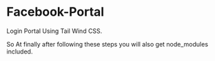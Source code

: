 # Facebook-Portal
Login Portal Using Tail Wind CSS.
<!--
    Steps to use Tailwind css Project in Terminal
1.npm init -y
2.npm install -D tailwindcss postcss autoprefixer
3.npx tailwindcss init -p   //p is for postcss file getting directely//
4.In tailwind css keep astrek in contents "*".
5.In package.json in scripts change as "start":"vite"  manager.
6.npm i vite //For building Tools//
7.Create style.css and paste 3 tailwind components to it.
8.Finally npm run start for hosting server
-->
So At finally after following these steps you will also get node_modules included.
